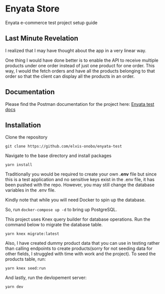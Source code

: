 # Enyata Store

Enyata e-commerce test project setup guide

## Last Minute Revelation

I realized that I may have thought about the app in a very linear way.

One thing I would have done better is to enable the API to receive multiple products under one order instead of just one product for one order. This way, I would the fetch orders and have all the products belonging to that order so that the client can display all the products in an order.

## Documentation

Please find the Postman documentation for the project here: [Enyata test docs](https://documenter.getpostman.com/view/8410691/2s847MpVxy)

## Installation

Clone the repository

`git clone https://github.com/elvis-onobo/enyata-test`

Navigate to the base directory and install packages

`yarn install`

Traditionally you would be required to create your own **.env** file but since this is a test application and no sensitive keys exist in the .env file, it has been pushed with the repo.
However, you may still change the database variables in the .env file.

Kindly note that while you will need Docker to spin up the database.

So, run `docker-compose up -d` to bring up PostgreSQL.

This project uses Knex query builder for database operations. Run the command below to migrate the database table.

`yarn knex migrate:latest`

Also, I have created dummy product data that you can use in testing rather than calling endpoints to create products(sorry for not seeding data for other fields, I struggled with time with work and the project). To seed the products table, run:

`yarn knex seed:run`

And lastly, run the devlopement server:

`yarn dev`

